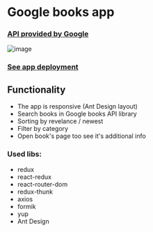 # Google books app
### [API provided by Google](https://developers.google.com/books/docs/v1/using)

![image](https://github.com/Nickborovkov/google_books_app/blob/master/src/assets/images/appScreenshot.png)

### [See app deployment](https://nickborovkov.github.io/google_books_app/)

## Functionality
- The app is responsive (Ant Design layout)
- Search books in Google books API library
- Sorting by revelance / newest
- Filter by category
- Open book's page too see it's additional info

### Used libs:
- redux
- react-redux
- react-router-dom
- redux-thunk
- axios
- formik
- yup
- Ant Design
